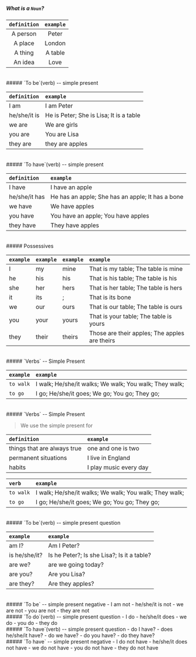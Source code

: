 ##### What is a `Noun`?

| `definition` | `example` |
| :----------: | :-------: |
|   A person   |   Peter   |
|   A place    |  London   |
|   A thing    |  A table  |
|   An idea    |   Love    |

<br />
##### `To be`(verb) -- simple present

| `definition` | `example`                               |
| :----------- | :-------------------------------------- |
| I am         | I am Peter                              |
| he/she/it is | He is Peter; She is Lisa; It is a table |
| we are       | We are girls                            |
| you are      | You are Lisa                            |
| they are     | they are apples                         |

<br />
##### `To have`(verb) -- simple present

| `definition`  | `example`                                        |
| :------------ | :----------------------------------------------- |
| I have        | I have an apple                                  |
| he/she/it has | He has an apple; She has an apple; It has a bone |
| we have       | We have apples                                   |
| you have      | You have an apple; You have apples               |
| they have     | They have apples                                 |

<br />
##### Possessives

| `example` | `example` | `example` | `example`                                     |
| :-------- | :-------- | :-------- | :-------------------------------------------- |
| I         | my        | mine      | That is my table; The table is mine           |
| he        | his       | his       | That is his table; The table is his           |
| she       | her       | hers      | That is her table; The table is hers          |
| it        | its       | ;         | That is its bone                              |
| we        | our       | ours      | That is our table; The table is ours          |
| you       | your      | yours     | That is your table; The table is yours        |
| they      | their     | theirs    | Those are their apples; The apples are theirs |

<br />
##### `Verbs` -- Simple Present

| `example` | `example`                                              |
| :-------- | :----------------------------------------------------- |
| `to walk` | I walk; He/she/it walks; We walk; You walk; They walk; |
| `to go`   | I go; He/she/it goes; We go; You go; They go;          |

<br />
##### `Verbs` -- Simple Present

> We use the simple present for

| `definition`                | `example`              |
| :-------------------------- | :--------------------- |
| things that are always true | one and one is two     |
| permanent situations        | I live in England      |
| habits                      | I play music every day |

| `verb` | `example`                                              |
| :-------- | :----------------------------------------------------- |
| `to walk` | I walk; He/she/it walks; We walk; You walk; They walk; |
| `to go`   | I go; He/she/it goes; We go; You go; They go;          |

<br />
##### `To be`(verb) -- simple present question

| `example`     | `example`                                  |
| :------------ | :----------------------------------------- |
| am I?         | Am I Peter?                                |
| is he/she/it? | Is he Peter?; Is she Lisa?; Is it a table? |
| are we?       | are we going today?                        |
| are you?      | Are you Lisa?                              |
| are they?     | Are they apples?                           |

<br />
##### `To be` -- simple present negative
- I am not
- he/she/it is not
- we are not
- you are not
- they are not

<br />
##### `To do`(verb) -- simple present question
- I do
- he/she/it does
- we do
- you do
- they do

<br />
##### `To have`(verb) -- simple present question
- do I have?
- does he/she/it have?
- do we have?
- do you have?
- do they have?

<br />
##### `To have` -- simple present negative
- I do not have
- he/she/it does not have
- we do not have
- you do not have
- they do not have
